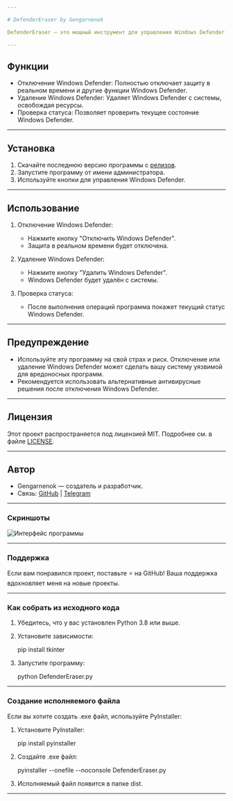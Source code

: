 ```yaml
---

# DefenderEraser by Gengarnenok

DefenderEraser — это мощный инструмент для управления Windows Defender. Программа позволяет легко отключать и удалять Windows Defender, что может быть полезно для пользователей, которые хотят использовать альтернативные решения для защиты системы или для тех, кому Defender мешает в работе.

---
```


## Функции
- Отключение Windows Defender: Полностью отключает защиту в реальном времени и другие функции Windows Defender.
- Удаление Windows Defender: Удаляет Windows Defender с системы, освобождая ресурсы.
- Проверка статуса: Позволяет проверить текущее состояние Windows Defender.

---

## Установка
1. Скачайте последнюю версию программы с [релизов](https://github.com/Gengarnenok/DefenderEraser/releases).
2. Запустите программу от имени администратора.
3. Используйте кнопки для управления Windows Defender.

---

## Использование
1. Отключение Windows Defender:
   - Нажмите кнопку "Отключить Windows Defender".
   - Защита в реальном времени будет отключена.

2. Удаление Windows Defender:
   - Нажмите кнопку "Удалить Windows Defender".
   - Windows Defender будет удалён с системы.

3. Проверка статуса:
   - После выполнения операций программа покажет текущий статус Windows Defender.

---

## Предупреждение
- Используйте эту программу на свой страх и риск. Отключение или удаление Windows Defender может сделать вашу систему уязвимой для вредоносных программ.
- Рекомендуется использовать альтернативные антивирусные решения после отключения Windows Defender.

---

## Лицензия
Этот проект распространяется под лицензией MIT. Подробнее см. в файле [LICENSE](LICENSE).

---

## Автор
- Gengarnenok — создатель и разработчик.
- Связь: [GitHub](https://github.com/Gengarnenok) | [Telegram](https://t.me/Gengarnenok)

---

### Скриншоты
![Интерфейс программы](screenshot.png)

---

### Поддержка
Если вам понравился проект, поставьте ⭐️ на GitHub! Ваша поддержка вдохновляет меня на новые проекты.

---

### Как собрать из исходного кода
1. Убедитесь, что у вас установлен Python 3.8 или выше.
2. Установите зависимости:
  
   pip install tkinter
   
3. Запустите программу:
  
   python DefenderEraser.py
   
---

### Создание исполняемого файла
Если вы хотите создать .exe файл, используйте PyInstaller:
1. Установите PyInstaller:
  
   pip install pyinstaller
   
2. Создайте .exe файл:
  
   pyinstaller --onefile --noconsole DefenderEraser.py
   
3. Исполняемый файл появится в папке dist.

---

